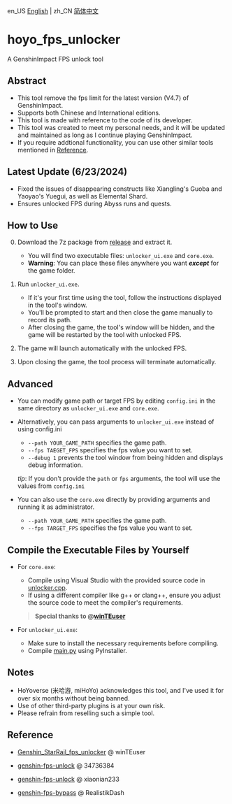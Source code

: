 en_US [English](./README.md) | zh_CN [简体中文](./README_CN.md)

# hoyo_fps_unlocker
A GenshinImpact FPS unlock tool

## Abstract

- This tool remove the fps limit for the latest version (V4.7) of GenshinImpact.
- Supports both Chinese and International editions.
- This tool is made with reference to the code of its developer.
- This tool was created to meet my personal needs, and it will be updated and maintained as long as I continue playing GenshinImpact.
- If you require addtional functionality, you can use other similar tools mentioned in [Reference](#reference).

## Latest Update (6/23/2024)

- Fixed the issues of disappearing constructs like Xiangling's Guoba and Yaoyao's Yuegui, as well as Elemental Shard.
- Ensures unlocked FPS during Abyss runs and quests.

## How to Use

0. Download the 7z package from [release](https://github.com/JosephJostar0/hoyo_fps_unlocker/releases) and extract it.
    - You will find two executable files: `unlocker_ui.exe` and `core.exe`.
    - **Warning**: You can place these files anywhere you want ***except*** for the game folder.

1. Run `unlocker_ui.exe`. 
    - If it's your first time using the tool, follow the instructions displayed in the tool's window.
    - You'll be prompted to start and then close the game manually to record its path.
    - After closing the game, the tool's window will be hidden, and the game will be restarted by the tool with unlocked FPS.

2. The game will launch automatically with the unlocked FPS.

3. Upon closing the game, the tool process will terminate automatically.

## Advanced

- You can modify game path or target FPS by editing `config.ini` in the same directory as `unlocker_ui.exe` and `core.exe`.

- Alternatively, you can pass arguments to `unlocker_ui.exe` instead of using config.ini
    - `--path YOUR_GAME_PATH` specifies the game path.
    - `--fps TAEGET_FPS` specifies the fps value you want to set.
    - `--debug 1` prevents the tool window from being hidden and displays debug information. 

    *tip*: If you don't provide the `path` or `fps` arguments, the tool will use the values from `config.ini`

- You can also use the `core.exe` directly by providing arguments and running it as administrator.
    - `--path YOUR_GAME_PATH` specifies the game path.
    - `--fps TARGET_FPS` specifies the fps value you want to set.

## Compile the Executable Files by Yourself

- For `core.exe`:  
    - Compile using Visual Studio with the provided source code in [unlocker.cpp](./fps_unlocker/unlocker.cpp).
    - If using a different compiler like g++ or clang++, ensure you adjust the source code to meet the compiler's requirements.
    > **Special thanks to @[winTEuser](https://github.com/winTEuser)**

- For `unlocker_ui.exe`:  
    - Make sure to install the necessary requirements before compiling.
    - Compile [main.py](./fps_unlocker/main.py) using PyInstaller.

## Notes

- HoYoverse (米哈游, miHoYo) acknowledges this tool, and I've used it for over six months without being banned.
- Use of other third-party plugins is at your own risk.
- Please refrain from reselling such a simple tool.

## Reference

- [Genshin_StarRail_fps_unlocker](https://github.com/winTEuser/Genshin_StarRail_fps_unlocker) @ winTEuser

- [genshin-fps-unlock](https://github.com/34736384/genshin-fps-unlock) @ 34736384

- [genshin-fps-unlock](https://github.com/xiaonian233/genshin-fps-unlock) @ xiaonian233

- [genshin-fps-bypass](https://github.com/RealistikDash/genshin-fps-bypass/tree/main) @ RealistikDash
